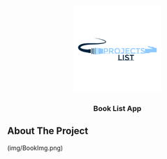 
<!-- PROJECT LOGO -->
<p align="center">
  <a href="img/logo.png">
    <img src="img/logo.png" alt="Logo" width="200" height="200">
  </a>

  <h3 align="center">Book List App </h3>


  <!-- About The Project-->
## About The Project

(img/BookImg.png)
